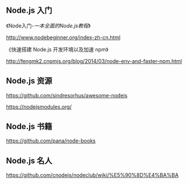 ## Node.js 入门

《Node入门-_一本全面的Node.js教程_》 

http://www.nodebeginner.org/index-zh-cn.html

《快速搭建 Node.js 开发环境以及加速 npm》

http://fengmk2.cnpmjs.org/blog/2014/03/node-env-and-faster-npm.html

## Node.js 资源

https://github.com/sindresorhus/awesome-nodejs

https://nodejsmodules.org/

## Node.js 书籍

https://github.com/pana/node-books

## Node.js 名人

https://github.com/cnodejs/nodeclub/wiki/%E5%90%8D%E4%BA%BA